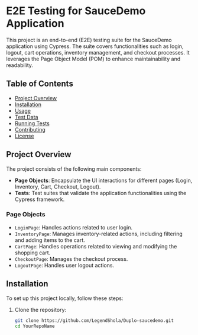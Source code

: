 # E2E Testing for SauceDemo Application

This project is an end-to-end (E2E) testing suite for the SauceDemo application using Cypress. The suite covers functionalities such as login, logout, cart operations, inventory management, and checkout processes. It leverages the Page Object Model (POM) to enhance maintainability and readability.

## Table of Contents

- [Project Overview](#project-overview)
- [Installation](#installation)
- [Usage](#usage)
- [Test Data](#test-data)
- [Running Tests](#running-tests)
- [Contributing](#contributing)
- [License](#license)

## Project Overview

The project consists of the following main components:

- **Page Objects**: Encapsulate the UI interactions for different pages (Login, Inventory, Cart, Checkout, Logout).
- **Tests**: Test suites that validate the application functionalities using the Cypress framework.

### Page Objects

- `LoginPage`: Handles actions related to user login.
- `InventoryPage`: Manages inventory-related actions, including filtering and adding items to the cart.
- `CartPage`: Handles operations related to viewing and modifying the shopping cart.
- `CheckoutPage`: Manages the checkout process.
- `LogoutPage`: Handles user logout actions.

## Installation

To set up this project locally, follow these steps:

1. Clone the repository:
   ```bash
   git clone https://github.com/LegendShola/Duplo-saucedemo.git
   cd YourRepoName

